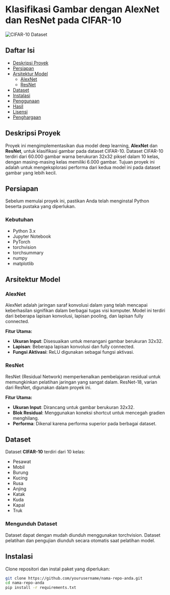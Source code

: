 # Klasifikasi Gambar dengan AlexNet dan ResNet pada CIFAR-10

![CIFAR-10 Dataset](https://miro.medium.com/v2/resize:fit:1200/format:webp/1*HX8K2T9bwTByxX04e7yDGA.png)

## Daftar Isi
- [Deskripsi Proyek](#deskripsi-proyek)
- [Persiapan](#persiapan)
- [Arsitektur Model](#arsitektur-model)
  - [AlexNet](#alexnet)
  - [ResNet](#resnet)
- [Dataset](#dataset)
- [Instalasi](#instalasi)
- [Penggunaan](#penggunaan)
- [Hasil](#hasil)
- [Lisensi](#lisensi)
- [Penghargaan](#penghargaan)

## Deskripsi Proyek
Proyek ini mengimplementasikan dua model deep learning, **AlexNet** dan **ResNet**, untuk klasifikasi gambar pada dataset CIFAR-10. Dataset CIFAR-10 terdiri dari 60.000 gambar warna berukuran 32x32 piksel dalam 10 kelas, dengan masing-masing kelas memiliki 6.000 gambar. Tujuan proyek ini adalah untuk mengeksplorasi performa dari kedua model ini pada dataset gambar yang lebih kecil.

## Persiapan
Sebelum memulai proyek ini, pastikan Anda telah menginstal Python beserta pustaka yang diperlukan.

### Kebutuhan
- Python 3.x
- Jupyter Notebook
- PyTorch
- torchvision
- torchsummary
- numpy
- matplotlib

## Arsitektur Model

### AlexNet
AlexNet adalah jaringan saraf konvolusi dalam yang telah mencapai keberhasilan signifikan dalam berbagai tugas visi komputer. Model ini terdiri dari beberapa lapisan konvolusi, lapisan pooling, dan lapisan fully connected.

**Fitur Utama:**
- **Ukuran Input**: Disesuaikan untuk menangani gambar berukuran 32x32.
- **Lapisan**: Beberapa lapisan konvolusi dan fully connected.
- **Fungsi Aktivasi**: ReLU digunakan sebagai fungsi aktivasi.

### ResNet
ResNet (Residual Network) memperkenalkan pembelajaran residual untuk memungkinkan pelatihan jaringan yang sangat dalam. ResNet-18, varian dari ResNet, digunakan dalam proyek ini.

**Fitur Utama:**
- **Ukuran Input**: Dirancang untuk gambar berukuran 32x32.
- **Blok Residual**: Menggunakan koneksi shortcut untuk mencegah gradien menghilang.
- **Performa**: Dikenal karena performa superior pada berbagai dataset.

## Dataset
Dataset **CIFAR-10** terdiri dari 10 kelas:
- Pesawat
- Mobil
- Burung
- Kucing
- Rusa
- Anjing
- Katak
- Kuda
- Kapal
- Truk

### Mengunduh Dataset
Dataset dapat dengan mudah diunduh menggunakan torchvision. Dataset pelatihan dan pengujian diunduh secara otomatis saat pelatihan model.

## Instalasi
Clone repositori dan instal paket yang diperlukan:

```bash
git clone https://github.com/yourusername/nama-repo-anda.git
cd nama-repo-anda
pip install -r requirements.txt
